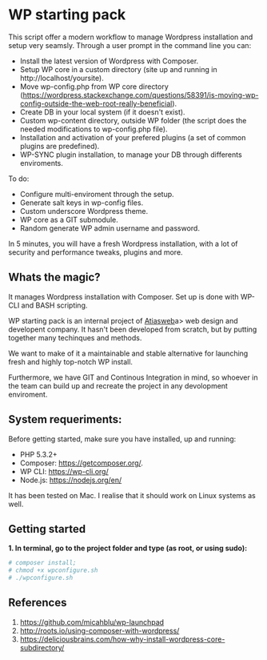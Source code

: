 WP starting pack
============

This script offer a modern workflow to manage Wordpress installation and setup very seamsly. Through a user prompt in the command line you can:

* Install the latest version of Wordpress with Composer.
* Setup WP core in a custom directory (site up and running in http://localhost/yoursite).
* Move wp-config.php from WP core  directory (https://wordpress.stackexchange.com/questions/58391/is-moving-wp-config-outside-the-web-root-really-beneficial).
* Create DB in your local system (if it doesn't exist).
* Custom wp-content directory, outside WP folder (the script does the needed modifications to wp-config.php file).
* Installation and activation of your prefered plugins (a set of common plugins are predefined).
* WP-SYNC plugin installation, to manage your DB through differents enviroments.


To do:
* Configure multi-enviroment through the setup.
* Generate salt keys in wp-config files.
* Custom underscore Wordpress theme.
* WP core as a GIT submodule.
* Random generate WP admin username and password.

In 5 minutes, you will have a fresh Wordpress installation, with a lot of security and performance tweaks, plugins and more.

## Whats the magic?

It manages Wordpress installation with Composer. Set up is done with WP-CLI and BASH scripting.

WP starting pack is an internal project of <a href='atiasweb.com'>Atiasweb</a>a> web design and developent company. It hasn't been developed from scratch, but by putting together many techinques and methods.

We want to make of it a maintainable and stable alternative for launching fresh and highly top-notch WP install. 

Furthermore, we have GIT and Continous Integration in mind, so whoever in the team can build up and recreate the project in any devolopment enviroment.

## System requeriments:

Before getting started, make sure you have installed, up and running:

- PHP 5.3.2+
- Composer: https://getcomposer.org/.
- WP CLI: https://wp-cli.org/
- Node.js: https://nodejs.org/en/

It has been tested on Mac. I realise that it should work on Linux systems as well.

## Getting started

__1. In terminal, go to the project folder and type (as root, or using sudo):__

```bash
# composer install;
# chmod +x wpconfigure.sh
# ./wpconfigure.sh
```

## References

1. https://github.com/micahblu/wp-launchpad
2. http://roots.io/using-composer-with-wordpress/
3. https://deliciousbrains.com/how-why-install-wordpress-core-subdirectory/
